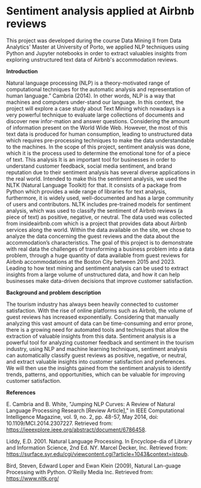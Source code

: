 # Sentiment analysis applied at Airbnb reviews

This project was developed during the course Data Mining II from Data Analytics' Master at University of Porto, we applied NLP techniques using Python and Jupyter notebooks in order to extract valuables insights from exploring unstructured text data of Airbnb's accommodation reviews.

**Introduction**

Natural language processing (NLP) is a theory-motivated range of computational techniques for the automatic analysis and representation of human language.” Cambria (2014).
In other words, NLP is a way that machines and computers under-stand our language. In this context, the project will explore a case study about Text Mining which nowadays is a very powerful technique to evaluate large collections of documents and discover new infor-mation and answer questions. Considering the amount of information present on the World Wide Web. However, the most of this text data is produced for human consumption, leading to unstructured data which requires pre-processing techniques to make the data understandable to the machines.
In the scope of this project, sentiment analysis was done, which it is the process used to determine the emotional tone for of a piece of text. This analysis It is an important tool for businesses in order to understand customer feedback, social media sentiment, and brand reputation due to their sentiment analysis has several diverse applications in the real world.
Intended to make this the sentiment analysis, we used the NLTK (Natural Language Toolkit) for that. It consists of a package from Python which provides a wide range of libraries for text analysis, furthermore, it is widely used, well-documented and has a large community of users and contributors. NLTK includes pre-trained models for sentiment analysis, which was used to classify the sentiment of Airbnb reviews (a piece of text) as positive, negative, or neutral.
The data used was collected from insideairbnb.com which is a project that provides data about Airbnb services along the world. Within the data available on the site, we chose to analyze the data concerning the guest reviews and the data about the accommodation’s characteristics.
The goal of this project is to demonstrate with real data the challenges of transforming a business problem into a data problem, through a huge quantity of data available from guest reviews for Airbnb accommodations at the Boston City between 2015 and 2023.
Leading to how text mining and sentiment analysis can be used to extract insights from a large volume of unstructured data, and how it can help businesses make data-driven decisions that improve customer satisfaction.

**Background and problem description**

The tourism industry has always been heavily connected to customer satisfaction. With the rise of online platforms such as Airbnb, the volume of guest reviews has increased exponentially. Considering that manually analyzing this vast amount of data can be time-consuming and error prone, there is a growing need for automated tools and techniques that allow the extraction of valuable insights from this data.
Sentiment analysis is a powerful tool for analyzing customer feedback and sentiment in the tourism industry, using NLP and machine learning techniques, sentiment analysis can automatically classify guest reviews as positive, negative, or neutral, and extract valuable insights into customer satisfaction and preferences. We will then use the insights gained from the sentiment analysis to identify trends, patterns, and opportunities, which can be valuable for improving customer satisfaction.

**References**

E. Cambria and B. White, "Jumping NLP Curves: A Review of Natural Language Processing Research [Review Article]," in IEEE Computational Intelligence Magazine, vol. 9, no. 2, pp. 48-57, May 2014, doi: 10.1109/MCI.2014.2307227. Retrieved from: https://ieeexplore.ieee.org/abstract/document/6786458.

Liddy, E.D. 2001. Natural Language Processing. In Encyclope-dia of Library and Information Science, 2nd Ed. NY. Marcel Decker, Inc. Retrieved from:	https://surface.syr.edu/cgi/viewcontent.cgi?article=1043&context=istpub.

Bird, Steven, Edward Loper and Ewan Klein (2009), Natural Lan-guage Processing with Python. O'Reilly Media Inc. Retrieved from: https://www.nltk.org/
